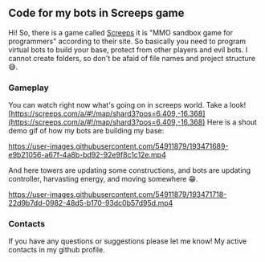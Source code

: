## Code for my bots in Screeps game

Hi! So, there is a game called [Screeps](https://screeps.com/) it is "MMO sandbox game for programmers" according to their site. So basically you need to program virtual bots to build your base, protect from other players and evil bots. 
I cannot create folders, so don't be afaid of file names and project structure 😅.

### Gameplay 
You can watch right now what's going on in screeps world. Take a look! [https://screeps.com/a/#!/map/shard3?pos=6.409,-16.368](https://screeps.com/a/#!/map/shard3?pos=6.409,-16.368)
Here is a shout demo gif of how my bots are building my base:


https://user-images.githubusercontent.com/54911879/193471689-e9b21056-a67f-4a8b-bd92-92e9f8c1c12e.mp4


And here towers are updating some constructions, and bots are updating controller, harvasting energy, and moving somewhere 😁.

https://user-images.githubusercontent.com/54911879/193471718-22d9b7dd-0982-48d5-b170-93dc0b57d95d.mp4

### Contacts
If you have any questions or suggestions please let me know! My active contacts in my github profile.
